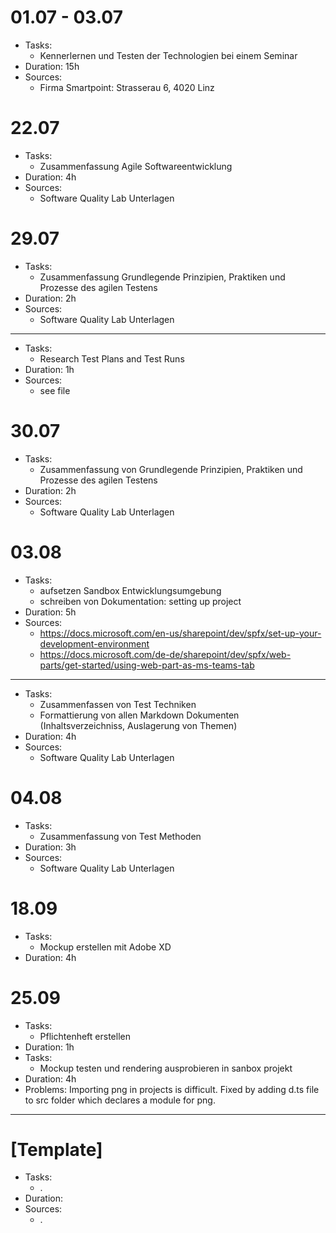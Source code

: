 # 01.07 - 03.07
* Tasks:
  * Kennerlernen und Testen der Technologien bei einem Seminar
* Duration: 15h
* Sources:
  * Firma Smartpoint: Strasserau 6, 4020 Linz

# 22.07
* Tasks:
  * Zusammenfassung Agile Softwareentwicklung
* Duration: 4h
* Sources:
  * Software Quality Lab Unterlagen 

# 29.07
* Tasks:
  * Zusammenfassung Grundlegende Prinzipien, Praktiken und Prozesse des agilen Testens
* Duration: 2h
* Sources:
  * Software Quality Lab Unterlagen
  
---

* Tasks:
  * Research Test Plans and Test Runs
* Duration: 1h
* Sources:
  * see file

# 30.07
* Tasks:
  * Zusammenfassung von Grundlegende Prinzipien, Praktiken und Prozesse des agilen Testens
* Duration: 2h
* Sources:
  * Software Quality Lab Unterlagen 
  
# 03.08
* Tasks: 
  * aufsetzen Sandbox Entwicklungsumgebung
  * schreiben von Dokumentation: setting up project
* Duration: 5h
* Sources: 
  * https://docs.microsoft.com/en-us/sharepoint/dev/spfx/set-up-your-development-environment
  * https://docs.microsoft.com/de-de/sharepoint/dev/spfx/web-parts/get-started/using-web-part-as-ms-teams-tab

---

* Tasks: 
  * Zusammenfassen von Test Techniken
  * Formattierung von allen Markdown Dokumenten (Inhaltsverzeichniss, Auslagerung von Themen)
* Duration: 4h
* Sources: 
  * Software Quality Lab Unterlagen 

# 04.08
* Tasks:
  * Zusammenfassung von Test Methoden
* Duration: 3h
* Sources:
  * Software Quality Lab Unterlagen
  
# 18.09
* Tasks:
  * Mockup erstellen mit Adobe XD
* Duration: 4h

# 25.09
* Tasks:
  * Pflichtenheft erstellen
* Duration: 1h
* Tasks:
  * Mockup testen und rendering ausprobieren in sanbox projekt
* Duration: 4h
* Problems: Importing png in projects is difficult. Fixed by adding d.ts file to src folder which declares a module for png.
---

# [Template]
* Tasks:
  * . 
* Duration:
* Sources:
  * .
